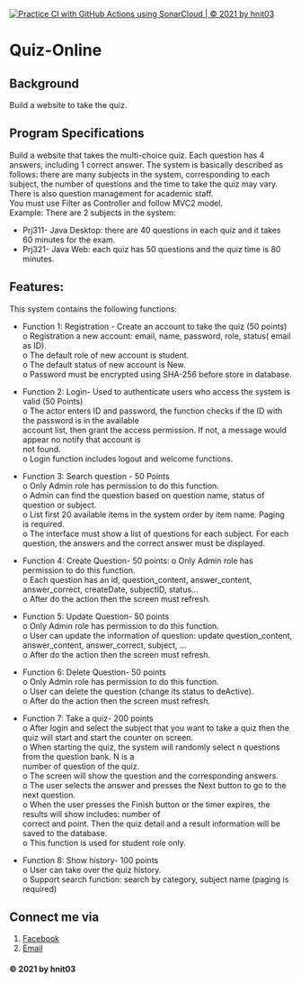 [![Practice CI with GitHub Actions using SonarCloud | © 2021 by hnit03](https://github.com/hnit03/Quiz-Online/actions/workflows/build.yml/badge.svg)](https://github.com/hnit03/Quiz-Online/actions/workflows/build.yml)

# Quiz-Online

## Background
Build a website to take the quiz.

## Program	Specifications
Build a website that takes the multi-choice quiz. Each question has 4 answers, including 1 correct answer. 
The system is basically described as follows: there are many subjects in the system, corresponding to each subject, the
number of questions and the time to take the quiz may vary. There is also question management for academic staff.  
You must use Filter as Controller and follow MVC2 model.  
Example: There are 2 subjects in the system:  
- Prj311- Java Desktop: there are 40 questions in each quiz and it takes 60 minutes for the exam.  
- Prj321- Java Web: each quiz has 50 questions and the quiz time is 80 minutes.  

## Features:  
This system contains the following functions:  
- Function	1:	Registration	- Create	an	account	to	take	the	quiz (50	points)  
o Registration	a	new	account:	email,	name,	password,	role,	status(	email as	ID).  
o The	default	role	of	new	account	is	student.  
o The	default	status	of	new	account	is	New.  
o Password	must	be	encrypted using	SHA-256	before	store	in	database.  

- Function	2:	Login- Used	to	authenticate	users	who	access	the	system	is	valid	(50 Points)  
o The	actor	enters	ID	and	password,	the	function	checks	if	the	ID	with	the	password	is	in	the	available	
account	list,	then	grant	the	access	permission.	If	not,	a	message	would	appear	no	notify	that	account	is	
not	found.  
o Login	function	includes	logout	and	welcome	functions.  

- Function	3:	Search	question	- 50	Points  
o Only	Admin	role	has	permission	to	do	this	function.  
o Admin	can	find	the	question	based on	question	name,	status	of	question	or	subject.  
o List	first	20	available	items	in	the	system	order	by	item	name.	Paging	is	required.  
o The	interface	must	show	a	list	of	questions	for	each	subject.	For	each	question,	the	answers	and	the	
correct	answer	must	be	displayed.  

- Function	4:	Create	Question- 50	points:
o Only	Admin	role	has	permission	to	do	this	function.  
o Each	question	has	an id,	question_content,	answer_content,	answer_correct,	createDate,	subjectID,
status…  
o After	do	the	action	then	the	screen	must	refresh. 

- Function	5:	Update	Question- 50	points   
o Only	Admin	role	has	permission	to	do	this	function.  
o User	can	update	the	information	of	question:	update	question_content,	answer_content,	
answer_correct,	subject,	…  
o After	do	the	action	then	the	screen	must	refresh.  

- Function	6:	Delete	Question- 50	points  
o Only	Admin	role	has	permission	to	do	this	function.  
o User	can	delete	the	question	(change	its	status	to	deActive).  
o After	do	the	action	then	the	screen	must	refresh.  

- Function	7:	Take	a quiz- 200	points  
o After	login	and	select	the	subject	that	you	want	to	take	a	quiz	then	the	quiz	will	start	and	start	the	
counter	on	screen.  
o When	starting	the	quiz,	the	system	will	randomly	select	n	questions	from	the	question	bank. N	is	a	
number	of	question	of	the	quiz.  
o The	screen	will	show	the	question	and	the	corresponding	answers.  
o The	user	selects	the	answer	and	presses	the	Next	button	to	go	to	the	next	question.  
o When	the	user	presses	the	Finish	button	or	the	timer	expires,	the	results	will	show	includes:	number	of	
correct	and	point. Then	the	quiz	detail	and	a	result	information	will	be	saved	to	the	database.  
o This	function	is	used	for	student	role	only.  

- Function	8:	Show	history- 100	points  
o User	can	take	over	the	quiz	history.  
o Support	search	function:	search	by	category,	subject	name (paging	is	required)  

## Connect me via
1. [Facebook](https://www.facebook.com/heathcliff2k)
2. [Email](mailto:hoangnhinguyen33@gmail.com)

#### © 2021 by hnit03
